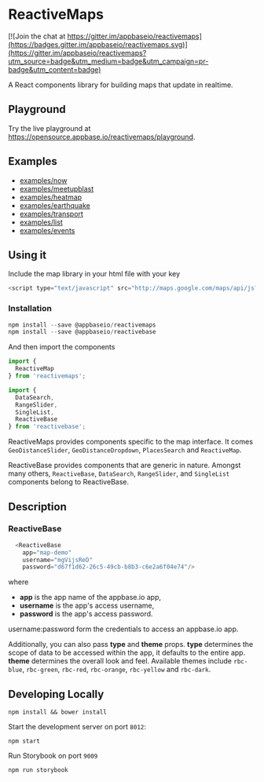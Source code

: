 # ReactiveMaps

[![Join the chat at https://gitter.im/appbaseio/reactivemaps](https://badges.gitter.im/appbaseio/reactivemaps.svg)](https://gitter.im/appbaseio/reactivemaps?utm_source=badge&utm_medium=badge&utm_campaign=pr-badge&utm_content=badge)

A React components library for building maps that update in realtime.

## Playground

Try the live playground at https://opensource.appbase.io/reactivemaps/playground.

## Examples

- [examples/now](https://opensource.appbase.io/reactivemaps/examples/now)
- [examples/meetupblast](https://opensource.appbase.io/reactivemaps/examples/meetupblast/)
- [examples/heatmap](https://opensource.appbase.io/reactivemaps/examples/heatmap/)
- [examples/earthquake](https://opensource.appbase.io/reactivemaps/examples/earthquake/)
- [examples/transport](https://opensource.appbase.io/reactivemaps/examples/transport/)
- [examples/list](https://opensource.appbase.io/reactivemaps/examples/list/)
- [examples/events](https://opensource.appbase.io/reactivemaps/examples/events/)

## Using it

Include the map library in your html file with your key

```javascript    
<script type="text/javascript" src="http://maps.google.com/maps/api/js?key=Your_key_here"></script>
```    

### Installation

``` javascript
npm install --save @appbaseio/reactivemaps
npm install --save @appbaseio/reactivebase
```

And then import the components

``` javascript    
import {
  ReactiveMap
} from 'reactivemaps';

import {
  DataSearch,
  RangeSlider,
  SingleList,
  ReactiveBase
} from 'reactivebase';
```     

ReactiveMaps provides components specific to the map interface. It comes `GeoDistanceSlider`, `GeoDistanceDropdown`, `PlacesSearch` and `ReactiveMap`.

ReactiveBase provides components that are generic in nature. Amongst many others, `ReactiveBase`, `DataSearch`, `RangeSlider`, and `SingleList` components belong to ReactiveBase.

## Description

### ReactiveBase

``` javascript
  <ReactiveBase 
    app="map-demo"
    username="mgVijsReD"
    password="d67f1d62-26c5-49cb-b8b3-c6e2a6f04e74"/>
```

where
- **app** is the app name of the appbase.io app,
- **username** is the app's access username,
- **password** is the app's access password.

username:password form the credentials to access an appbase.io app.

Additionally, you can also pass **type** and **theme** props. **type** determines the scope of data to be accessed within the app, it defaults to the entire app. **theme** determines the overall look and feel. Available themes include `rbc-blue`, `rbc-green`, `rbc-red`, `rbc-orange`, `rbc-yellow` and `rbc-dark`.


## Developing Locally

```
npm install && bower install
```

Start the development server on port `8012`:

```
npm start
```

Run Storybook on port `9009`

```
npm run storybook
```
